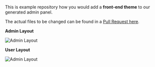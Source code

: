 This is example repository how you would add a __front-end theme__ to our generated admin panel.

The actual files to be changed can be found in a [Pull Request here](https://github.com/LaravelDaily/QuickAdminPanel-User-Theme/pull/1/files).

__Admin Layout__

![Admin Layout](https://quickadminpanel.com/blog/wp-content/uploads/2020/09/Screen-Shot-2020-09-07-at-10.13.41-AM.png)

__User Layout__

![Admin Layout](https://quickadminpanel.com/blog/wp-content/uploads/2020/09/Screen-Shot-2020-09-07-at-10.13.24-AM.png)
